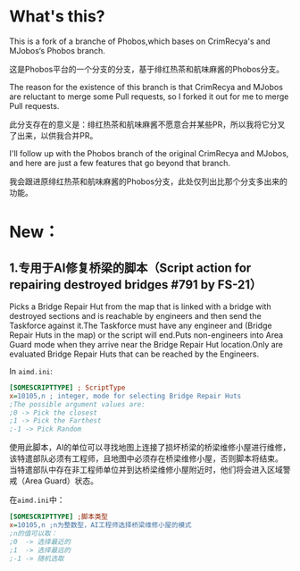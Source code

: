 # What's this?

This is a fork of a branche of Phobos,which bases on CrimRecya's and MJobos‘s Phobos branch.

这是Phobos平台的一个分支的分支，基于绯红热茶和航味麻酱的Phobos分支。

The reason for the existence of this branch is that CrimRecya and MJobos are reluctant to merge some Pull requests, so I forked it out for me to merge Pull requests.

此分支存在的意义是：绯红热茶和航味麻酱不愿意合并某些PR，所以我将它分叉了出来，以供我合并PR。

I'll follow up with the Phobos branch of the original CrimRecya and MJobos, and here are just a few features that go beyond that branch.

我会跟进原绯红热茶和航味麻酱的Phobos分支，此处仅列出比那个分支多出来的功能。

# New：

## 1.专用于AI修复桥梁的脚本（Script action for repairing destroyed bridges #791 by FS-21）

Picks a Bridge Repair Hut from the map that is linked with a bridge with destroyed sections and is reachable by engineers and then send the Taskforce against it.The Taskforce must have any engineer and (Bridge Repair Huts in the map) or the script will end.Puts non-engineers into Area Guard mode when they arrive near the Bridge Repair Hut location.Only are evaluated Bridge Repair Huts that can be reached by the Engineers.

In `aimd.ini`:
```ini
[SOMESCRIPTTYPE] ; ScriptType
x=10105,n ; integer, mode for selecting Bridge Repair Huts
;The possible argument values are:
;0 -> Pick the closest
;1 -> Pick the Farthest
;-1 -> Pick Random
```

使用此脚本，AI的单位可以寻找地图上连接了损坏桥梁的桥梁维修小屋进行维修，该特遣部队必须有工程师，且地图中必须存在桥梁维修小屋，否则脚本将结束。 当特遣部队中存在非工程师单位并到达桥梁维修小屋附近时，他们将会进入区域警戒（Area Guard）状态。

在`aimd.ini`中：

```ini
[SOMESCRIPTTYPE] ;脚本类型
x=10105,n ;n为整数型，AI工程师选择桥梁维修小屋的模式
;n的值可以取：
;0  -> 选择最近的
;1  -> 选择最远的
;-1 -> 随机选取
```

